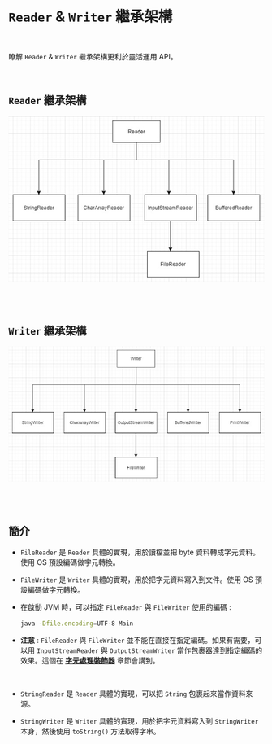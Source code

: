 # `Reader` & `Writer` 繼承架構

<br>

瞭解 `Reader` & `Writer` 繼承架構更利於靈活運用 API。

<br>

## `Reader` 繼承架構

![1](./imgs/1.jpg)

<br>
<br>

## `Writer` 繼承架構

![2](./imgs/2.jpg)

<br>
<br>

## 簡介

* `FileReader` 是 `Reader` 具體的實現，用於讀檔並把 byte 資料轉成字元資料。使用 OS 預設編碼做字元轉換。

* `FileWriter` 是 `Writer` 具體的實現，用於把字元資料寫入到文件。使用 OS 預設編碼做字元轉換。

* 在啟動 JVM 時，可以指定 `FileReader` 與 `FileWriter` 使用的編碼 :

    ```bash
    java -Dfile.encoding=UTF-8 Main
    ``` 

* __注意__ : `FileReader` 與 `FileWriter` 並不能在直接在指定編碼。如果有需要，可以用 `InputStreamReader` 與 `OutputStreamWriter` 當作包裹器達到指定編碼的效果。這個在 __[字元處理裝飾器](../CharDecorator)__ 章節會講到。

<br>

* `StringReader` 是 `Reader` 具體的實現，可以把 `String` 包裹起來當作資料來源。

* `StringWriter` 是 `Writer` 具體的實現，用於把字元資料寫入到 `StringWriter` 本身，然後使用 `toString()` 方法取得字串。

